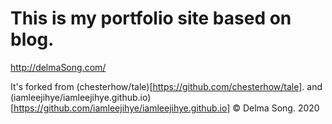 # This is my portfolio site based on blog.
http://delmaSong.com/

It's forked from (chesterhow/tale)[https://github.com/chesterhow/tale].
and (iamleejihye/iamleejihye.github.io)[https://github.com/iamleejihye/iamleejihye.github.io]
© Delma Song. 2020
